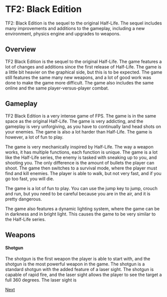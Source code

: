 # TF2: Black Edition

TF2: Black Edition is the sequel to the original Half-Life. The sequel includes many improvements and additions to the gameplay, including a new environment, physics engine and upgrades to weapons.

## Overview

TF2 Black Edition is the sequel to the original Half-Life. The game features a lot of changes and additions since the first release of Half-Life. The game is a little bit heavier on the graphical side, but this is to be expected. The game still features the same many new weapons, and a lot of good work was done to make the game more difficult. The game also includes the same online and the same player-versus-player combat.

## Gameplay

TF2 Black Edition is a very intense game of FPS. The game is in the same space as the original Half-Life. The game is very addicting, and the gameplay is very unforgiving, as you have to continually land head shots on your enemies. The game is also a lot harder than Half-Life. The game is however, a lot of fun to play.

The game is very mechanically inspired by Half-Life. The way a weapon works, it has multiple functions, each function is unique. The game is a lot like the Half-Life series, the enemy is tasked with sneaking up to you, and shooting you. The only difference is the amount of bullets the player can shoot. The game then switches to a survival mode, where the player must find and kill enemies. The player is able to walk, but not very fast, and if you go too fast, you will die.

The game is a lot of fun to play. You can use the jump key to jump, crouch and run, but you need to be careful because you are in the air, and it is pretty dangerous.

The game also features a dynamic lighting system, where the game can be in darkness and in bright light. This causes the game to be very similar to the Half-Life series.

## Weapons

#### Shotgun

The shotgun is the first weapon the player is able to start with, and the shotgun is the most powerful weapon in the game. The shotgun is a standard shotgun with the added feature of a laser sight. The shotgun is capable of rapid fire, and the laser sight allows the player to see the target a full 360 degrees. The laser sight is

[Next](497.md)